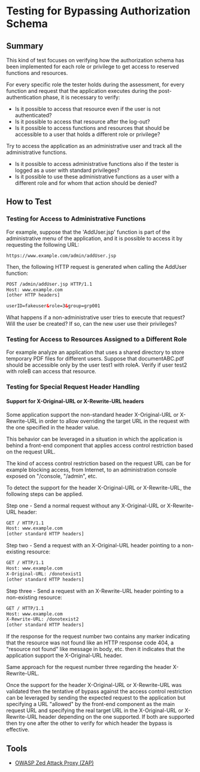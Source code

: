 # Testing for Bypassing Authorization Schema

## Summary

This kind of test focuses on verifying how the authorization schema has been implemented for each role or privilege to get access to reserved functions and resources.

For every specific role the tester holds during the assessment, for every function and request that the application executes during the post-authentication phase, it is necessary to verify:

- Is it possible to access that resource even if the user is not authenticated?
- Is it possible to access that resource after the log-out?
- Is it possible to access functions and resources that should be accessible to a user that holds a different role or privilege?

Try to access the application as an administrative user and track all the administrative functions.

- Is it possible to access administrative functions also if the tester is logged as a user with standard privileges?
- Is it possible to use these administrative functions as a user with a different role and for whom that action should be denied?

## How to Test

### Testing for Access to Administrative Functions

For example, suppose that the 'AddUser.jsp' function is part of the administrative menu of the application, and it is possible to access it by requesting the following URL:

`https://www.example.com/admin/addUser.jsp`

Then, the following HTTP request is generated when calling the AddUser function:

```html
POST /admin/addUser.jsp HTTP/1.1
Host: www.example.com
[other HTTP headers]

userID=fakeuser&role=3&group=grp001
```

What happens if a non-administrative user tries to execute that request? Will the user be created? If so, can the new user use their privileges?

### Testing for Access to Resources Assigned to a Different Role

For example analyze an application that uses a shared directory to store temporary PDF files for different users. Suppose that documentABC.pdf should be accessible only by the user test1 with roleA. Verify if user test2 with roleB can access that resource.

### Testing for Special Request Header Handling

#### Support for X-Original-URL or X-Rewrite-URL headers

Some application support the non-standard header X-Original-URL or X-Rewrite-URL in order to allow overriding the target URL in the request with the one specified in the header value.

This behavior can be leveraged in a situation in which the application is behind a front-end component that applies access control restriction based on the request URL.

The kind of access control restriction based on the request URL can be for example blocking access, from Internet, to an administration console exposed on "/console, "/admin", etc.

To detect the support for the header X-Original-URL or X-Rewrite-URL, the following steps can be applied.

Step one - Send a normal request without any X-Original-URL or X-Rewrite-URL header:

```html
GET / HTTP/1.1
Host: www.example.com
[other standard HTTP headers]
```

Step two - Send a request with an X-Original-URL header pointing to a non-existing resource:

```html
GET / HTTP/1.1
Host: www.example.com
X-Original-URL: /donotexist1
[other standard HTTP headers]
```

Step three - Send a request with an X-Rewrite-URL header pointing to a non-existing resource:

```html
GET / HTTP/1.1
Host: www.example.com
X-Rewrite-URL: /donotexist2
[other standard HTTP headers]
```

If the response for the request number two contains any marker indicating that the resource was not found like an HTTP response code 404, a "resource not found" like message in body, etc. then it indicates that the application support the X-Original-URL header.

Same approach for the request number three regarding the header X-Rewrite-URL.

Once the support for the header X-Original-URL or X-Rewrite-URL was validated then the tentative of bypass against the access control restriction can be leveraged by sending the expected request to the application but specifying a URL "allowed" by the front-end component as the main request URL and specifying the real target URL in the X-Original-URL or X-Rewrite-URL header depending on the one supported. If both are supported then try one after the other to verify for which header the bypass is effective.

## Tools

- [OWASP Zed Attack Proxy (ZAP)](https://www.owasp.org/index.php/OWASP_Zed_Attack_Proxy_Project)
